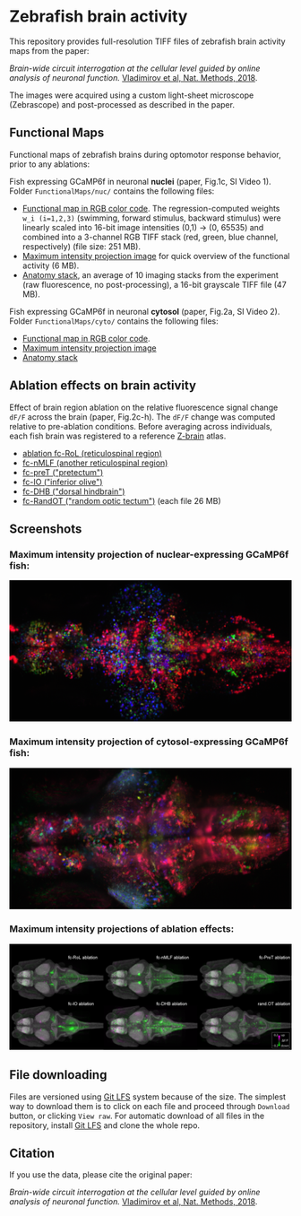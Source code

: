 # Zebrafish brain activity
This repository provides full-resolution TIFF files of zebrafish brain activity maps from the paper:

*Brain-wide circuit interrogation at the cellular level guided by online analysis of neuronal function.* [Vladimirov et al, Nat. Methods, 2018]().

The images were acquired using a custom light-sheet microscope (Zebrascope) and post-processed as described in the paper.

## Functional Maps
Functional maps of zebrafish brains during optomotor response behavior, prior to any ablations: 

Fish expressing GCaMP6f in neuronal **nuclei** (paper, Fig.1c, SI Video 1).
Folder `FunctionalMaps/nuc/` contains the following files:
  * [Functional map in RGB color code](FunctionalMaps/nuc/CompositeRGB-gamma0.5-w_range(0-1)-16bit-scaled.tif.zip). The regression-computed weights `w_i (i=1,2,3)` (swimming, forward stimulus, backward stimulus) were linearly scaled into 16-bit image intensities (0,1) -> (0, 65535) and combined into a 3-channel RGB TIFF stack (red, green, blue channel, respectively) (file size: 251 MB).
  * [Maximum intensity projection image](FunctionalMaps/nuc/MIP_CompositeRGB-w_max0p46.tif) for quick overview of the functional activity (6 MB).
  * [Anatomy stack](FunctionalMaps/nuc/Anatomy-16bit-scaled.tif.zip), an average of 10 imaging stacks from the experiment (raw fluorescence, no post-processing), a 16-bit grayscale TIFF file (47 MB).


Fish expressing GCaMP6f in neuronal **cytosol** (paper, Fig.2a, SI Video 2).
Folder `FunctionalMaps/cyto/` contains the following files:
  * [Functional map in RGB color code](FunctionalMaps/cyto/CompositeRGB-gamma0.5-w_range(0-1)-16bit-scaled.tif.zip).
  * [Maximum intensity projection image](FunctionalMaps/cyto/MIP-CompositeRGB-gamma0.5-w_max0.46.tif)
  * [Anatomy stack](FunctionalMaps/cyto/Anatomy-16bit-scaled.tif.zip)
 
## Ablation effects on brain activity 
Effect of brain region ablation on the relative fluorescence signal change `dF/F` across the brain (paper, Fig.2c-h). The `dF/F` change was computed relative to pre-ablation conditions. Before averaging across individuals, each fish brain was registered to a reference [Z-brain](http://engertlab.fas.harvard.edu/Z-Brain/#/home) atlas.

  * [ablation fc-RoL (reticulospinal region)](ablationEffects_dFF/C-ablation_RoL-dFFchange(magenta-green)-Zbrain(gray).tif.zip) 
  * [fc-nMLF (another reticulospinal region)](ablationEffects_dFF/D-ablation_nMLF-dFFchange(magenta-green)-Zbrain(gray).tif.zip)
  * [fc-preT ("pretectum")](ablationEffects_dFF/E-ablation_PreT-dFFchange(magenta-green)-Zbrain(gray).tif.zip)
  * [fc-IO ("inferior olive")](ablationEffects_dFF/F-ablation_IO-dFFchange(magenta-green)-Zbrain(gray).tif.zip)
  * [fc-DHB ("dorsal hindbrain")](ablationEffects_dFF/G-ablation_DHB-dFFchange(magenta-green)-Zbrain(gray).tif.zip)
  * [fc-RandOT ("random optic tectum")](ablationEffects_dFF/H-ablation_randOT-dFFchange(magenta-green)-Zbrain(gray).tif.zip)
(each file 26 MB)

## Screenshots 
### Maximum intensity projection of nuclear-expressing GCaMP6f fish:
![nuclear-expressing GCaMP6f fish (paper Fig.1c, SI Video 1)](/FunctionalMaps/nuc/MIP_CompositeRGB-w_max0p46-scale0.5.png "nuclear-expressing GCaMP6f")

### Maximum intensity projection of cytosol-expressing GCaMP6f fish:
![cytosol-expressing GCaMP6f fish (paper SI Video 2)](/FunctionalMaps/cyto/MIP-CompositeRGB-gamma0.5-w_max0.46-scale0.5.png "cytosol-expressing GCaMP6f")

### Maximum intensity projections of ablation effects:
![Ablation Effects in dF/F (Figure 2)](/ablationEffects_dFF/combined-dFFeffect-allAreas.png "ablation effects")

## File downloading
Files are versioned using [Git LFS](https://git-lfs.github.com/) system because of the size. The simplest way to download them is to click on each file and proceed through `Download` button, or clicking `View raw`. For automatic download of all files in the repository, install [Git LFS](https://git-lfs.github.com/) and clone the whole repo.

## Citation
If you use the data, please cite the original paper:

*Brain-wide circuit interrogation at the cellular level guided by online analysis of neuronal function.* [Vladimirov et al, Nat. Methods, 2018]().